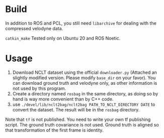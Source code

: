 # Build
In addition to ROS and PCL, you still need `libarchive` for dealing with the compressed velodyne data.

`catkin_make`
Tested only on Ubuntu 20 and ROS Noetic.

# Usage
1. Download NCLT dataset using the official `downloader.py` (Attached an slightly modified version. Please modify `base_dir` on your favor). You can download ground truth and velodyne only, as other information is not used by this program.
2. Create a directory named `rosbag` in the same directory, as doing so by hand is way more convenient than by C++ code.
3. use `./devel/lib/nclt2bag/nclt2bag PATH_TO_NCLT_DIRECTORY DATE` to convert the dataset. The result will be in the `rosbag` directory.

Note that `tf` is not published. You need to write your own tf publishing script.
The ground truth covariance is not used. Ground truth is aligned so that transformation of the first frame is identity.
